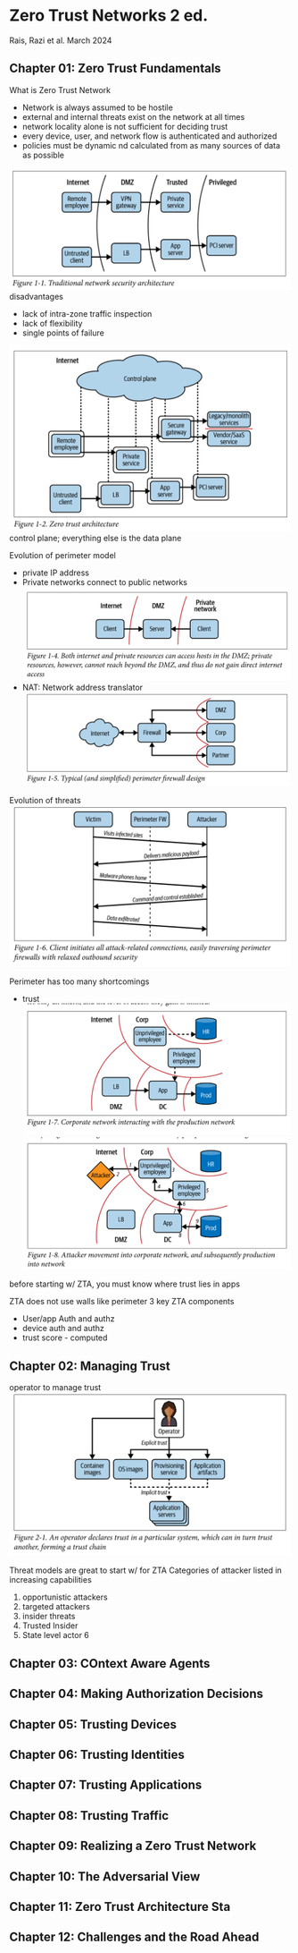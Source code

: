 # Zero Trust Networks 2 ed.
Rais, Razi et al.
March 2024

## Chapter 01: Zero Trust Fundamentals
What is Zero Trust Network
- Network is always assumed to be hostile
- external and internal threats exist on the network at all times
- network locality alone is not sufficient for deciding trust
- every device, user, and network flow is authenticated and authorized
- policies must be dynamic nd calculated from as many sources of data as possible

![alt text](image.png)
disadvantages
- lack of intra-zone traffic inspection
- lack of flexibility
- single points of failure

![alt text](image-1.png)
control plane; everything else is the data plane

Evolution of perimeter model
- private IP address
- Private networks connect to public networks
![alt text](image-2.png)
- NAT: Network address translator
![alt text](image-3.png)

Evolution of threats
![alt text](image-4.png)

Perimeter has too many shortcomings
- trust
![alt text](image-5.png)
![alt text](image-6.png)

before starting w/ ZTA, you must know where trust lies in apps

ZTA does not use walls like perimeter
3 key ZTA components
- User/app Auth and authz
- device auth and authz
- trust score - computed


## Chapter 02: Managing Trust

operator to manage trust
![alt text](image-7.png)

Threat models are great to start w/ for ZTA
Categories of attacker listed in increasing capabilities
1. opportunistic attackers
2. targeted attackers
3. insider threats
4. Trusted Insider
5. State level actor
6 



## Chapter 03: COntext Aware Agents

## Chapter 04: Making Authorization Decisions

## Chapter 05: Trusting Devices

## Chapter 06: Trusting Identities

## Chapter 07: Trusting Applications

## Chapter 08: Trusting Traffic

## Chapter 09: Realizing a Zero Trust Network

## Chapter 10: The Adversarial View

## Chapter 11: Zero Trust Architecture Sta

## Chapter 12: Challenges and the Road Ahead

